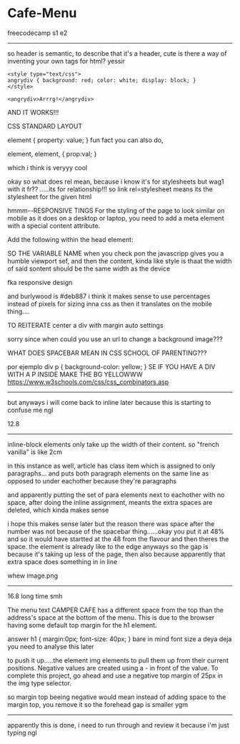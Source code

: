 # Cafe-Menu
freecodecamp s1 e2
__________________________________________________________________________

so header is semantic, to describe that it's a header, cute
        is there a way of inventing your own tags for html? yessir
    
    <style type="text/css">
    angrydiv { background: red; color: white; display: block; }
    </style>

    <angrydiv>Arrrg!</angrydiv>

AND IT WORKS!!!

CSS STANDARD LAYOUT

element { <!--you can use a .element if you want to incorporate class-->
 property: value;
}
fun fact you can also do, 

element, element, {
    prop:val;
}

which i think is veryyy cool 

okay so what does rel mean, because i know it's for stylesheets but wag1 with it fr??
.....its for relationship!!! so link rel=stylesheet means its the stylesheet for the given html

hmmm--RESPONSIVE TINGS
For the styling of the page to look similar on mobile as it does on a desktop or laptop, you need to add a meta element with a special content attribute. 

Add the following within the head element:

<meta name="viewport" content="width= device-width, initial-scale=1.0" />
SO THE VARIABLE NAME when you check pon the javascripp gives you a humble viewport sef, and then the content, kinda like style is thaat the width of said sontent should be the same width as the device

fka responsive design

and burlywood is #deb887
i think it makes sense to use percentages instead of pixels for sizing inna css as then it translates on the mobile thing....

TO REITERATE
 center a div with margin auto settings

 sorry since when could you use an url to change a background image???


 WHAT DOES SPACEBAR MEAN IN CSS SCHOOL OF PARENTING???
 <!--
 is this code??
 but spacebar means descendant
 i think it means take characteristics of both css classes 

 icl i feel like this was html as opposed to for css but we move

OH SO IF YOU HAVE AN ELEMENT INSIDE OF THE OTHER THEN USE THE FOLLOWING CSS

 -->
 por ejemplo
    div p {
  background-color: yellow;
}
SE IF YOU HAVE A DIV WITH A P INSIDE MAKE THE BG YELLOWWW
https://www.w3schools.com/css/css_combinators.asp
________________________________________________________________

 but anyways i will come back to inline later because this is starting to confuse me ngl

 12.8
 ____________________________________________
inline-block elements only take up the width of their content. so "french vanilla" is like 2cm

in this instance as well, article has class item which is assigned to only paragraphs... and puts both paragraph elements on the same line as opposed to under eachother because they're paragraphs

and apparently putting the set of para elements next to eachother with no space, after doing the inline assignment, meants the extra spaces are deleted, which kinda makes sense

i hope this makes sense later but the reason there was space after the number was not because of the spacebar thing......okay you put it at 48% and so it would have startted at the 48 from the flavour and then theres the space. the element is already like to the edge anyways so the gap is because it's taking up less of the page, then also because apparently that extra space does something in in line

whew
image.png
____________________________________________
16.8
long time smh

The menu text CAMPER CAFE has a different space from the top than the address's space at the bottom of the menu. This is due to the browser having some default top margin for the h1 element.

answer
h1 {
  margin:0px;
  font-size: 40px;
}
bare in mind font size a deya deja
you need to analyse this later

to push it up.....the element
 img elements to pull them up from their current positions. Negative values are created using a - in front of the value. To complete this project, go ahead and use a negative top margin of 25px in the img type selector.

 so margin top beeing negative would mean instead of adding space to the margin top, you remove it so the forehead gap is smaller ygm

 _________________________________________
 apparently this is done, i need to run through and review it because i'm just typing ngl